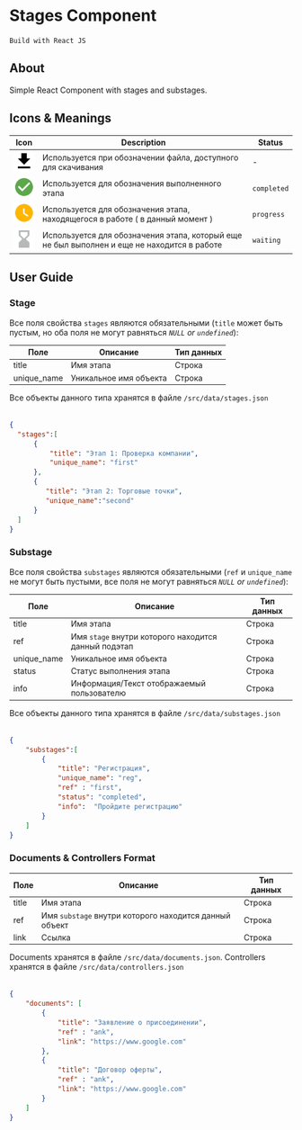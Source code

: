 # Stages Component
    Build with React JS 
## About 

Simple React Component with stages and substages. 


## Icons & Meanings 

| Icon | Description | Status |
| --- | --- | --- |
| ![download](https://github.com/sigarachi/stagescomponent/blob/master/public/resources/icons/download.svg) | Используется при обозначении файла, доступного для скачивания | - |
| ![check](https://github.com/sigarachi/stagescomponent/blob/master/public/resources/icons/check.svg) | Используется для обозначения выполненного этапа | `completed` |
| ![in_progress](https://github.com/sigarachi/stagescomponent/blob/master/public/resources/icons/in_progress_filled.svg) | Используется для обозначения этапа, находящегося в работе ( в данный момент ) | `progress` |
| ![wait](https://github.com/sigarachi/stagescomponent/blob/master/public/resources/icons/wait.svg) | Используется для обозначения этапа, который еще не был выполнен и еще не находится в работе | `waiting` | 


## User Guide

### Stage


Все поля свойства `stages` являются обязательными (`title` может быть пустым, но оба поля не могут равняться *`NULL` or `undefined`*): 

| Поле | Описание | Тип данных |
| --- | --- | --- |
| title | Имя этапа | Строка |
| unique_name | Уникальное имя объекта | Строка |

Все объекты данного типа хранятся в файле `/src/data/stages.json`

```json

{
  "stages":[
      {
          "title": "Этап 1: Проверка компании",
          "unique_name": "first"
      },
      {
         "title": "Этап 2: Торговые точки",
         "unique_name":"second"
      }
  ]
}

```


### Substage

Все поля свойства `substages` являются обязательными (`ref` и `unique_name` не могут быть пустыми, все поля не могут равняться *`NULL` or `undefined`*): 

| Поле | Описание | Тип данных |
| --- | --- | --- |
| title | Имя этапа | Строка |
| ref | Имя `stage` внутри которого находится данный подэтап | Строка |
| unique_name | Уникальное имя объекта | Строка |
| status | Статус выполнения этапа | Строка |
| info | Информация/Текст отображаемый пользователю | Строка |

Все объекты данного типа хранятся в файле `/src/data/substages.json`


```json

{
    "substages":[
        {
            "title": "Регистрация",
            "unique_name": "reg",
            "ref" : "first",
            "status": "completed",
            "info":  "Пройдите регистрацию"
        }
    ]
}

```


### Documents & Controllers Format

| Поле | Описание | Тип данных |
| --- | --- | --- |
| title | Имя этапа | Строка |
| ref | Имя `substage` внутри которого находится данный объект | Строка |
| link |  Ссылка | Строка |


Documents хранятся в файле `/src/data/documents.json`. 
Controllers хранятся в файле `/src/data/controllers.json`


```json

{
    "documents": [
        {
            "title": "Заявление о присоединении",
            "ref" : "ank",
            "link": "https://www.google.com"
        }, 
        {
            "title": "Договор оферты",
            "ref" : "ank",
            "link": "https://www.google.com"
        }
    ]
}


```
